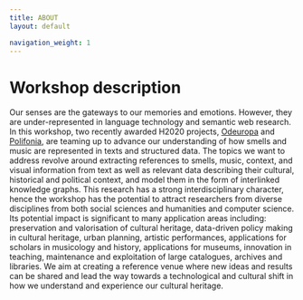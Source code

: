 ```yaml
---
title: ABOUT
layout: default

navigation_weight: 1
---
```


# Workshop description 

Our senses are the gateways to our memories and emotions. However, they are under-represented in language technology and semantic web research. In this workshop, two recently awarded H2020 projects, [Odeuropa](https://odeuropa.eu/) and [Polifonia](https://polifonia-project.eu/), are teaming up to advance our understanding of how smells and music are represented in texts and structured data. The topics we want to address revolve around extracting references to smells, music, context, and visual information from text as well as relevant data describing their cultural, historical and political context, and model them in the form of interlinked knowledge graphs. This research has a strong  interdisciplinary character, hence the workshop has the potential to attract researchers from diverse disciplines from both social sciences and humanities and computer science. Its potential impact is significant to many application areas including: preservation and valorisation of cultural heritage, data-driven policy making in cultural heritage, urban planning, artistic performances, applications for scholars in musicology and history, applications for museums, innovation in teaching, maintenance and exploitation of large catalogues, archives and libraries. We aim at creating a reference venue where new ideas and results can be shared and lead the way towards a technological and cultural shift in how we understand and experience our cultural heritage.
